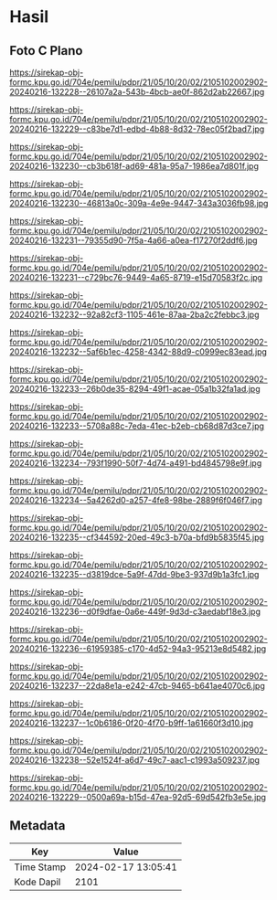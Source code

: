 # Hasil

## Foto C Plano

https://sirekap-obj-formc.kpu.go.id/704e/pemilu/pdpr/21/05/10/20/02/2105102002902-20240216-132228--26107a2a-543b-4bcb-ae0f-862d2ab22667.jpg

https://sirekap-obj-formc.kpu.go.id/704e/pemilu/pdpr/21/05/10/20/02/2105102002902-20240216-132229--c83be7d1-edbd-4b88-8d32-78ec05f2bad7.jpg

https://sirekap-obj-formc.kpu.go.id/704e/pemilu/pdpr/21/05/10/20/02/2105102002902-20240216-132230--cb3b618f-ad69-481a-95a7-1986ea7d801f.jpg

https://sirekap-obj-formc.kpu.go.id/704e/pemilu/pdpr/21/05/10/20/02/2105102002902-20240216-132230--46813a0c-309a-4e9e-9447-343a3036fb98.jpg

https://sirekap-obj-formc.kpu.go.id/704e/pemilu/pdpr/21/05/10/20/02/2105102002902-20240216-132231--79355d90-7f5a-4a66-a0ea-f17270f2ddf6.jpg

https://sirekap-obj-formc.kpu.go.id/704e/pemilu/pdpr/21/05/10/20/02/2105102002902-20240216-132231--c729bc76-9449-4a65-8719-e15d70583f2c.jpg

https://sirekap-obj-formc.kpu.go.id/704e/pemilu/pdpr/21/05/10/20/02/2105102002902-20240216-132232--92a82cf3-1105-461e-87aa-2ba2c2febbc3.jpg

https://sirekap-obj-formc.kpu.go.id/704e/pemilu/pdpr/21/05/10/20/02/2105102002902-20240216-132232--5af6b1ec-4258-4342-88d9-c0999ec83ead.jpg

https://sirekap-obj-formc.kpu.go.id/704e/pemilu/pdpr/21/05/10/20/02/2105102002902-20240216-132233--26b0de35-8294-49f1-acae-05a1b32fa1ad.jpg

https://sirekap-obj-formc.kpu.go.id/704e/pemilu/pdpr/21/05/10/20/02/2105102002902-20240216-132233--5708a88c-7eda-41ec-b2eb-cb68d87d3ce7.jpg

https://sirekap-obj-formc.kpu.go.id/704e/pemilu/pdpr/21/05/10/20/02/2105102002902-20240216-132234--793f1990-50f7-4d74-a491-bd4845798e9f.jpg

https://sirekap-obj-formc.kpu.go.id/704e/pemilu/pdpr/21/05/10/20/02/2105102002902-20240216-132234--5a4262d0-a257-4fe8-98be-2889f6f046f7.jpg

https://sirekap-obj-formc.kpu.go.id/704e/pemilu/pdpr/21/05/10/20/02/2105102002902-20240216-132235--cf344592-20ed-49c3-b70a-bfd9b5835f45.jpg

https://sirekap-obj-formc.kpu.go.id/704e/pemilu/pdpr/21/05/10/20/02/2105102002902-20240216-132235--d3819dce-5a9f-47dd-9be3-937d9b1a3fc1.jpg

https://sirekap-obj-formc.kpu.go.id/704e/pemilu/pdpr/21/05/10/20/02/2105102002902-20240216-132236--d0f9dfae-0a6e-449f-9d3d-c3aedabf18e3.jpg

https://sirekap-obj-formc.kpu.go.id/704e/pemilu/pdpr/21/05/10/20/02/2105102002902-20240216-132236--61959385-c170-4d52-94a3-95213e8d5482.jpg

https://sirekap-obj-formc.kpu.go.id/704e/pemilu/pdpr/21/05/10/20/02/2105102002902-20240216-132237--22da8e1a-e242-47cb-9465-b641ae4070c6.jpg

https://sirekap-obj-formc.kpu.go.id/704e/pemilu/pdpr/21/05/10/20/02/2105102002902-20240216-132237--1c0b6186-0f20-4f70-b9ff-1a61660f3d10.jpg

https://sirekap-obj-formc.kpu.go.id/704e/pemilu/pdpr/21/05/10/20/02/2105102002902-20240216-132238--52e1524f-a6d7-49c7-aac1-c1993a509237.jpg

https://sirekap-obj-formc.kpu.go.id/704e/pemilu/pdpr/21/05/10/20/02/2105102002902-20240216-132229--0500a69a-b15d-47ea-92d5-69d542fb3e5e.jpg


## Metadata

| Key        | Value               |
| ---------- | ------------------- |
| Time Stamp | 2024-02-17 13:05:41 |
| Kode Dapil | 2101                |



